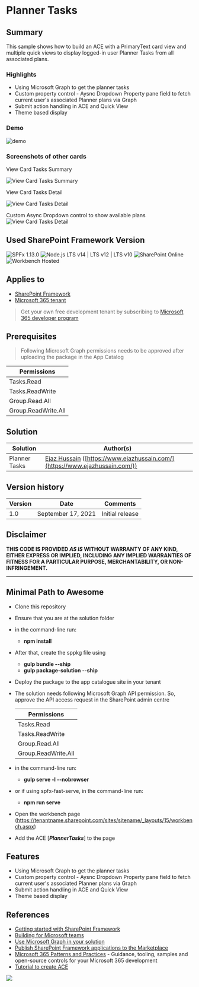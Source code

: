 # Planner Tasks

## Summary

This sample shows how to build an ACE with a PrimaryText card view and multiple quick views to display logged-in user Planner Tasks from all associated plans.

### Highlights
- Using Microsoft Graph to get the planner tasks
- Custom property control - Aysnc Dropdown Property pane field to fetch current user's associated Planner plans via Graph
- Submit action handling in ACE and Quick View
- Theme based display
  

### Demo

![demo](./assets/demo.gif)

### Screenshots of other cards

View Card Tasks Summary

![View Card Tasks Summary](./assets/viewcard-tasks-summary.png)

View Card Tasks Detail

![View Card Tasks Detail](./assets/viewcard-tasks-detail.png)

Custom Async Dropdown control to show available plans
![View Card Tasks Detail](./assets/ace-tasks-propertypane.png)



## Used SharePoint Framework Version

![SPFx 1.13.0](https://img.shields.io/badge/SPFx-1.13.0-green.svg)
![Node.js LTS v14 | LTS v12 | LTS v10](https://img.shields.io/badge/Node.js-LTS%20v14%20%7C%20LTS%20v12%20%7C%20LTS%20v10-green.svg) 
![SharePoint Online](https://img.shields.io/badge/SharePoint-Online-yellow.svg)
![Workbench Hosted](https://img.shields.io/badge/Workbench-Hosted-green.svg)


## Applies to

- [SharePoint Framework](https://aka.ms/spfx)
- [Microsoft 365 tenant](https://docs.microsoft.com/en-us/sharepoint/dev/spfx/set-up-your-developer-tenant)

> Get your own free development tenant by subscribing to [Microsoft 365 developer program](http://aka.ms/o365devprogram)
## Prerequisites

> Following Microsoft Graph permissions needs to be approved after uploading the package in the App Catalog

| Permissions         |
|---------------------|
| Tasks.Read          |
| Tasks.ReadWrite     |
| Group.Read.All      |
| Group.ReadWrite.All |


## Solution

| Solution       | Author(s)                                                                                       |
| -------------- | ----------------------------------------------------------------------------------------------- |
| Planner Tasks | [Ejaz Hussain](https://github.com/ejazhussain) ([https://www.ejazhussain.com/](https://www.ejazhussain.com/)) |

## Version history

| Version | Date               | Comments        |
| ------- | ------------------ | --------------- |
| 1.0     | September 17, 2021 | Initial release |

## Disclaimer

**THIS CODE IS PROVIDED *AS IS* WITHOUT WARRANTY OF ANY KIND, EITHER EXPRESS OR IMPLIED, INCLUDING ANY IMPLIED WARRANTIES OF FITNESS FOR A PARTICULAR PURPOSE, MERCHANTABILITY, OR NON-INFRINGEMENT.**

---

## Minimal Path to Awesome

- Clone this repository
- Ensure that you are at the solution folder
- in the command-line run:
  - **npm install**
- After that, create the sppkg file using
  - **gulp bundle --ship**
  - **gulp package-solution --ship**
- Deploy the package to the app catalogue site in your tenant
- The solution needs following Microsoft Graph API permission. So, approve the API access request in the SharePoint admin centre

  | Permissions         |
  |---------------------|
  | Tasks.Read          |
  | Tasks.ReadWrite     |
  | Group.Read.All      |
  | Group.ReadWrite.All |

- in the command-line run:
  - **gulp serve -l --nobrowser**
- or if using spfx-fast-serve, in the command-line run:
  - **npm run serve**
- Open the workbench page (https://tenantname.sharepoint.com/sites/sitename/_layouts/15/workbench.aspx)
- Add the ACE [***PlannerTasks***] to the page 

## Features

- Using Microsoft Graph to get the planner tasks
- Custom property control - Aysnc Dropdown Property pane field to fetch current user's associated Planner plans via Graph
- Submit action handling in ACE and Quick View
- Theme based display

## References

- [Getting started with SharePoint Framework](https://docs.microsoft.com/en-us/sharepoint/dev/spfx/set-up-your-developer-tenant)
- [Building for Microsoft teams](https://docs.microsoft.com/en-us/sharepoint/dev/spfx/build-for-teams-overview)
- [Use Microsoft Graph in your solution](https://docs.microsoft.com/en-us/sharepoint/dev/spfx/web-parts/get-started/using-microsoft-graph-apis)
- [Publish SharePoint Framework applications to the Marketplace](https://docs.microsoft.com/en-us/sharepoint/dev/spfx/publish-to-marketplace-overview)
- [Microsoft 365 Patterns and Practices](https://aka.ms/m365pnp) - Guidance, tooling, samples and open-source controls for your Microsoft 365 development
- [Tutorial to create ACE](https://docs.microsoft.com/en-us/sharepoint/dev/spfx/viva/get-started/build-first-sharepoint-adaptive-card-extension)


<img src="https://telemetry.sharepointpnp.com/sp-dev-fx-aces/samples/PrimaryTextCard-PlannerTasks" />
